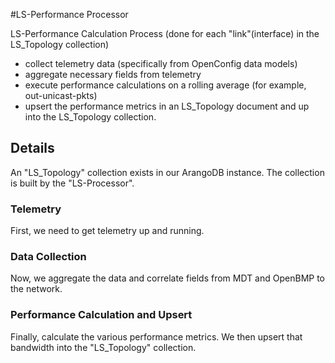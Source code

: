 #LS-Performance Processor

LS-Performance Calculation Process 
(done for each "link"(interface) in the LS_Topology collection)
- collect telemetry data (specifically from OpenConfig data models)
- aggregate necessary fields from telemetry
- execute performance calculations on a rolling average (for example, out-unicast-pkts) 
- upsert the performance metrics in an LS_Topology document and up into the LS_Topology collection.

## Details
An "LS_Topology" collection exists in our ArangoDB instance. The collection is built by the "LS-Processor".

### Telemetry
First, we need to get telemetry up and running.

### Data Collection
Now, we aggregate the data and correlate fields from MDT and OpenBMP to the network.

### Performance Calculation and Upsert
Finally, calculate the various performance metrics. We then upsert that bandwidth into the "LS_Topology" collection. 

